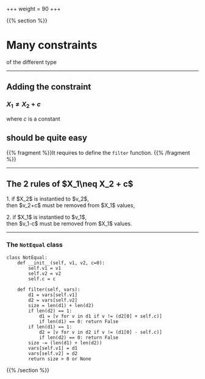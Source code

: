 +++
weight = 90
+++


{{% section %}}

# Many constraints
of the different type

---

## Adding the constraint 

### $X_1\neq X_2 + c$
where $c$ is a constant
## should be quite easy

{{% fragment %}}It requires to define the `filter` function. {{% /fragment %}}

---

<section data-noprocess>
<h2>The 2 rules of $X_1\neq X_2 + c$</h2>
<p class="fragment">1. if $X_2$ is instantied to $v_2$, </br>then $v_2+c$ must be removed from $X_1$ values,</p>
<p class="fragment">2. if $X_1$ is instantied to $v_1$, </br>then $v_1-c$ must be removed from $X_1$ values.</p>


<!--</section> to bind to the next section tag-->

---

### The `NotEqual` class
```python{1-5|7-9|11-13|14-16|18,19|10,17,20}
class NotEqual:
    def __init__(self, v1, v2, c=0):
        self.v1 = v1
        self.v2 = v2
        self.c = c

    def filter(self, vars):
        d1 = vars[self.v1]
        d2 = vars[self.v2]
        size = len(d1) + len(d2)
        if len(d2) == 1:
            d1 = [v for v in d1 if v != (d2[0] + self.c)]
            if len(d1) == 0: return False
        if len(d1) == 1:
            d2 = [v for v in d2 if v != (d1[0] - self.c)]
            if len(d2) == 0: return False
        size -= (len(d1) + len(d2))
        vars[self.v1] = d1
        vars[self.v2] = d2
        return size > 0 or None
```

{{% /section %}}